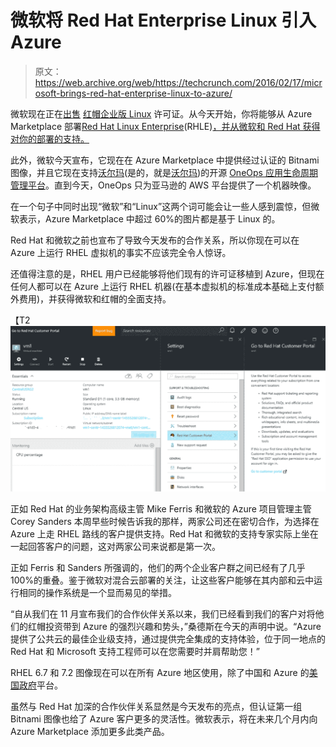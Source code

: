 # 微软将 Red Hat Enterprise Linux 引入 Azure 

> 原文：<https://web.archive.org/web/https://techcrunch.com/2016/02/17/microsoft-brings-red-hat-enterprise-linux-to-azure/>

微软现在正在[出售](https://web.archive.org/web/20221202223318/https://azure.microsoft.com/pricing/details/virtual-machines/#red-hat) [红帽企业版 Linux](https://web.archive.org/web/20221202223318/https://www.redhat.com/en/technologies/linux-platforms/enterprise-linux) 许可证。从今天开始，你将能够从 Azure Marketplace 部署[Red Hat Linux Enterprise](https://web.archive.org/web/20221202223318/https://www.redhat.com/en/technologies/linux-platforms/enterprise-linux)(RHLE)[，并从微软和 Red Hat 获得对你的部署的支持。](https://web.archive.org/web/20221202223318/https://azure.microsoft.com/en-us/campaigns/redhat/)

此外，微软今天宣布，它现在在 Azure Marketplace 中提供经过认证的 Bitnami 图像，并且它现在支持[沃尔玛](https://web.archive.org/web/20221202223318/http://oneops.com/)(是的，就是[沃尔玛](https://web.archive.org/web/20221202223318/http://www.walmart.com/))的开源 [OneOps 应用生命周期管理平台](https://web.archive.org/web/20221202223318/https://beta.techcrunch.com/2016/01/26/walmart-launches-oneops-an-open-source-cloud-and-application-lifecycle-management-platform/)。直到今天，OneOps 只为亚马逊的 AWS 平台提供了一个机器映像。

在一个句子中同时出现“微软”和“Linux”这两个词可能会让一些人感到震惊，但微软表示，Azure Marketplace 中超过 60%的图片都是基于 Linux 的。

Red Hat 和微软之前也宣布了导致今天发布的合作关系，所以你现在可以在 Azure 上运行 RHEL 虚拟机的事实不应该完全令人惊讶。

还值得注意的是，RHEL 用户已经能够将他们现有的许可证移植到 Azure，但现在任何人都可以在 Azure 上运行 RHEL 机器(在基本虚拟机的标准成本基础上支付额外费用)，并获得微软和红帽的全面支持。

【T2![2016-02-17_0936](img/2ba84df25b6a189f62e27396d9c5ef8a.png)

正如 Red Hat 的业务架构高级主管 Mike Ferris 和微软的 Azure 项目管理主管 Corey Sanders 本周早些时候告诉我的那样，两家公司还在密切合作，为选择在 Azure 上走 RHEL 路线的客户提供支持。Red Hat 和微软的支持专家实际上坐在一起回答客户的问题，这对两家公司来说都是第一次。

正如 Ferris 和 Sanders 所强调的，他们的两个企业客户群之间已经有了几乎 100%的重叠。鉴于微软对混合云部署的关注，让这些客户能够在其内部和云中运行相同的操作系统是一个显而易见的举措。

“自从我们在 11 月宣布我们的合作伙伴关系以来，我们已经看到我们的客户对将他们的红帽投资带到 Azure 的强烈兴趣和势头，”桑德斯在今天的声明中说。“Azure 提供了公共云的最佳企业级支持，通过提供完全集成的支持体验，位于同一地点的 Red Hat 和 Microsoft 支持工程师可以在您需要时并肩帮助您！”

RHEL 6.7 和 7.2 图像现在可以在所有 Azure 地区使用，除了中国和 Azure 的[美国政府](https://web.archive.org/web/20221202223318/https://azure.microsoft.com/en-us/features/gov/)平台。

虽然与 Red Hat 加深的合作伙伴关系显然是今天发布的亮点，但认证第一组 Bitnami 图像也给了 Azure 客户更多的灵活性。微软表示，将在未来几个月内向 Azure Marketplace 添加更多此类产品。